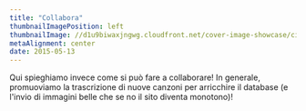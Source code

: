 ```yaml
---
title: "Collabora"
thumbnailImagePosition: left
thumbnailImage: //d1u9biwaxjngwg.cloudfront.net/cover-image-showcase/city-750.jpg
metaAlignment: center
date: 2015-05-13
---
```


Qui spieghiamo invece come si può fare a collaborare! In generale, promuoviamo la trascrizione di nuove canzoni per arricchire il database (e l'invio di immagini belle che se no il sito diventa monotono)!
<!--more-->
